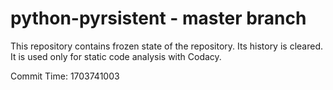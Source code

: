 # python-pyrsistent - master branch

This repository contains frozen state of the repository.
Its history is cleared. It is used only for static code
analysis with Codacy.

Commit Time: 1703741003